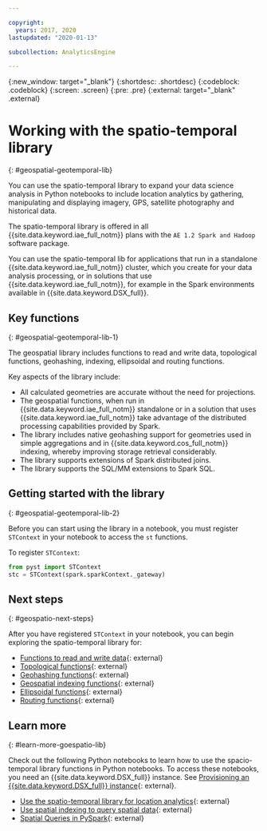```yaml
---

copyright:
  years: 2017, 2020
lastupdated: "2020-01-13"

subcollection: AnalyticsEngine

---
```



{:new_window: target="_blank"}
{:shortdesc: .shortdesc}
{:codeblock: .codeblock}
{:screen: .screen}
{:pre: .pre}
{:external: target="_blank" .external}

# Working with the spatio-temporal library
{: #geospatial-geotemporal-lib}

You can use the spatio-temporal library to expand your data science analysis in Python notebooks to include location analytics by gathering, manipulating and displaying imagery, GPS, satellite photography and historical data.

The spatio-temporal library is offered in all {{site.data.keyword.iae_full_notm}} plans with the `AE 1.2 Spark and Hadoop` software package.

You can use the spatio-temporal lib for applications that run in a standalone {{site.data.keyword.iae_full_notm}} cluster, which you create for your data analysis processing, or in solutions that use {{site.data.keyword.iae_full_notm}}, for example in the Spark environments available in {{site.data.keyword.DSX_full}}.

## Key functions
{: #geospatial-geotemporal-lib-1}

The geospatial library includes functions to read and write data, topological functions, geohashing, indexing, ellipsoidal and routing functions.

Key aspects of the library include:
- All calculated geometries are accurate without the need for projections.
- The geospatial functions, when run in {{site.data.keyword.iae_full_notm}} standalone or in a solution that uses {{site.data.keyword.iae_full_notm}} take advantage of the distributed processing capabilities provided by Spark.
- The library includes native geohashing support for geometries used in simple aggregations and in {{site.data.keyword.cos_full_notm}}  indexing, whereby improving storage retrieval considerably.
- The library supports extensions of Spark distributed joins.
- The library supports the SQL/MM extensions to Spark SQL.

## Getting started with the library
{: #geospatial-geotemporal-lib-2}

Before you can start using the library in a notebook, you must register `STContext` in your notebook to access the `st` functions.

To register `STContext`:
```python
from pyst import STContext
stc = STContext(spark.sparkContext._gateway)
```

## Next steps
{: #geospatio-next-steps}

After you have registered `STContext` in your notebook, you can begin exploring the spatio-temporal library for:

- [Functions to read and write data](/docs/AnalyticsEngine?topic=AnalyticsEngine-read-write-data){: external}
- [Topological functions](/docs/AnalyticsEngine?topic=AnalyticsEngine-topological-functions){: external}
- [Geohashing functions](/docs/AnalyticsEngine?topic=AnalyticsEngine-geohashing-functions){: external}
- [Geospatial indexing functions](/docs/AnalyticsEngine?topic=AnalyticsEngine-spatial-indexing-functions){: external}
- [Ellipsoidal functions](/docs/AnalyticsEngine?topic=AnalyticsEngine-ellipsoidal-metrics){: external}
- [Routing functions](/docs/AnalyticsEngine?topic=AnalyticsEngine-routing-functions){: external}

## Learn more
{: #learn-more-goespatio-lib}

Check out the following Python notebooks to learn how to use the spacio-temporal library functions in Python notebooks. To access these notebooks, you need an {{site.data.keyword.DSX_full}} instance. See [Provisioning an {{site.data.keyword.DSX_full}} instance](https://cloud.ibm.com/catalog/services/watson-studio){: external}.

- [Use the spatio-temporal library for location analytics](https://dataplatform.cloud.ibm.com/exchange/public/entry/view/92c6ab6ea922d1da6a2cc9496a277005){: external}
- [Use spatial indexing to query spatial data](https://dataplatform.cloud.ibm.com/exchange/public/entry/view/a7432f0c29c5bda2fb42749f3628d981){: external}
- [Spatial Queries in PySpark](https://dataplatform.cloud.ibm.com/exchange/public/entry/view/27ecffa80bd3a386fffca1d8d1256ba7){: external}
